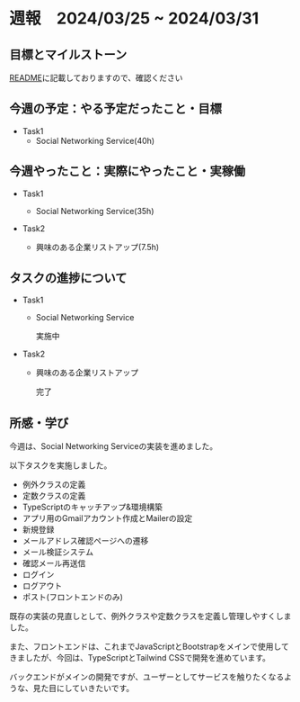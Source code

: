 # 週報　2024/03/25 ~ 2024/03/31

## 目標とマイルストーン
[README](https://github.com/Aki158/weekly-report/blob/main/README.md)に記載しておりますので、確認ください

## 今週の予定：やる予定だったこと・目標
- Task1
    - Social Networking Service(40h)

## 今週やったこと：実際にやったこと・実稼働

- Task1
    - Social Networking Service(35h)

- Task2
    - 興味のある企業リストアップ(7.5h)

## タスクの進捗について

- Task1
    - Social Networking Service

        実施中

- Task2
    - 興味のある企業リストアップ

        完了

## 所感・学び

今週は、Social Networking Serviceの実装を進めました。

以下タスクを実施しました。

- 例外クラスの定義
- 定数クラスの定義
- TypeScriptのキャッチアップ&環境構築
- アプリ用のGmailアカウント作成とMailerの設定
- 新規登録
- メールアドレス確認ページへの遷移
- メール検証システム
- 確認メール再送信
- ログイン
- ログアウト
- ポスト(フロントエンドのみ)

既存の実装の見直しとして、例外クラスや定数クラスを定義し管理しやすくしました。

また、フロントエンドは、これまでJavaScriptとBootstrapをメインで使用してきましたが、今回は、TypeScriptとTailwind CSSで開発を進めています。

バックエンドがメインの開発ですが、ユーザーとしてサービスを触りたくなるような、見た目にしていきたいです。
